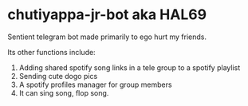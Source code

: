 # chutiyappa-jr-bot aka HAL69
Sentient telegram bot made primarily to ego hurt my friends.

Its other functions include:
1) Adding shared spotify song links in a tele group to a spotify playlist
2) Sending cute dogo pics
3) A spotify profiles manager for group members
4) It can sing song, flop song.
